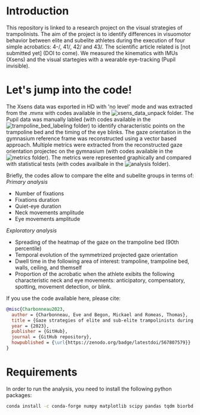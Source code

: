 # Introduction
This repository is linked to a research project on the visual strategies of trampolinists. The aim of the project is to identify differences in visuomotor behavior between elite and subelite athletes during the execution of four simple acrobatics: 4-/, 41/, 42/ and 43/. The scientific article related is [not submitted yet] (DOI to come). We measured the kinematics with IMUs (Xsens) and the visual startegies with a wearable eye-tracking (Pupil invisible). 

# Let's jump into the code!
The Xsens data was exported in HD with 'no level' mode and was extracted from the .mvnx with codes available in the ![xsens_data_unpack](xsens_data_unpack) folder. The Pupil data was manually labled (with codes available in the ![trampoline_bed_labeling](trampoline_bed_labeling) folder) to identify characteristic points on the trampoline bed and the timing of the eye blinks. The gaze orientation in the gymnasium reference frame was reconstructed using a vector based approach. Multiple metrics were extracted from the reconstructed gaze orientation projectec on the gymnasium (with codes available in the ![metrics](metrics) folder). The metrics were represented graphically and compared with statistical tests (with codes availbale in the ![analysis](analysis) folder).

Briefly, the codes allow to compare the elite and subelite groups in terms of:
_Primary analysis_
- Number of fixations
- Fixations duration
- Quiet-eye duration
- Neck movements amplitude
- Eye movements amplitude

_Exploratory analysis_
- Spreading of the heatmap of the gaze on the trampoline bed (90th percentile)
- Temporal evolution of the symmetrized projected gaze orientation
- Dwell time in the following area of interest: trampoline, trampoline bed, walls, ceiling, and themself
- Proportion of the acrobatic when the athlete exibits the following characteristic neck and eye movements: anticipatory, compensatory, spotting, movement detection, or blink.

If you use the code available here, please cite:
```bibtex
@misc{Charbonneau2023,
  author = {Charbonneau, Eve and Begon, Mickael and Romeas, Thomas},
  title = {Gaze strategies of elite and sub-elite trampolinists during varying difficulty levels of twisting somersaults.},
  year = {2023},
  publisher = {GitHub},
  journal = {GitHub repository},
  howpublished = {\url{https://zenodo.org/badge/latestdoi/567807579}}
}
```

# Requirements
In order to run the analysis, you need to install the following python packages:
```bash
conda install -c conda-forge numpy matplotlib scipy pandas tqdm biorbd opencv ipython itertools casadi quaternion requests pprint seaborn tkinter
```
